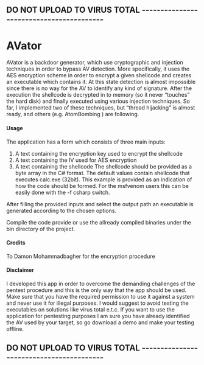 ﻿
## DO NOT UPLOAD TO VIRUS TOTAL -----------------------------------------

# AVator

AVator is a backdoor generator, which use cryptographic and injection techniques in order to bypass AV detection. More specifically, it uses the AES encryption scheme in order to encrypt a given shellcode and creates an executable which contains it. At this state detection is almost impossible since there is no way for the AV to identify any kind of signature. After the execution the shellcode is decrypted in to memory (so it never “touches” the hard disk) and finally executed using various injection techniques. So far, I implemented two of these techniques, but “thread hijacking” is almost ready, and others (e.g. AtomBombing ) are following.  

#### Usage

The application has a form which consists of three main inputs:
1.	A text containing the encryption key used to encrypt the shellcode 
2.	A text containing the IV used for AES encryption 
3.	A text containing the shellcode 
The shellcode should be provided as a byte array in the C# format. The default values contain shellcode that executes calc.exe (32bit). This example is provided as an indication of how the code should be formed. For the msfvenom users this can be easily done with the -f csharp switch. 

After filling the provided inputs and select the output path an executable is generated according to the chosen options. 

Compile the code provide or use the allready compiled binaries under the bin directory of the project.



#### Credits
To Damon Mohammadbagher for the encryption procedure

#### Disclaimer 

I developed this app in order to overcome the demanding challenges of the pentest procedure and this is the only way that the app should be used. Make sure that you have the required permission to use it against a system and never use it for illegal purposes. 
I would suggest to avoid testing the executables on solutions like virus total e.t.c. If you want to use the application for pentesting purposes I am sure you have already identified the AV used by your target, so go download a demo and make your testing offline. 


## DO NOT UPLOAD TO VIRUS TOTAL -----------------------------------------

